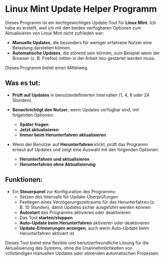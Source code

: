 # Linux Mint Update Helper Programm

Dieses Programm ist ein leichtgewichtiges Update-Tool für **Linux Mint**. Ich habe es erstellt, weil ich mit den beiden verfügbaren Optionen zum Aktualisieren von Linux Mint nicht zufrieden war:

- **Manuelle Updates**, die besonders für weniger erfahrene Nutzer eine Belastung darstellen können.
- **Automatische Updates**, die störend sein können, zum Beispiel wenn der Browser (z. B. Firefox) mitten in der Arbeit neu gestartet werden muss.

Dieses Programm bietet einen Mittelweg.

## Was es tut:

- **Prüft auf Updates** in benutzerdefinierten Intervallen (1, 4, 8 oder 24 Stunden).
- **Benachrichtigt den Nutzer**, wenn Updates verfügbar sind, mit folgenden Optionen:
    - **Später fragen**
    - **Jetzt aktualisieren**
    - **Immer beim Herunterfahren aktualisieren**

- Wenn der Benutzer auf **Herunterfahren** klickt, prüft das Programm erneut auf Updates und zeigt eine Auswahl mit den folgenden Optionen:
    - **Herunterfahren und aktualisieren**
    - **Herunterfahren ohne Aktualisierung**

## Funktionen:

- Ein **Steuerpanel** zur Konfiguration des Programms:
    - Setzen des Intervalls für Update-Überprüfungen
    - Festlegen eines Verzögerungszeitraums für das Herunterfahren (z. B. 10 Stunden), damit Updates sicher ausgeführt werden können
    - **Autostart** des Programms aktivieren oder deaktivieren
    - Das Tool **starten/stoppen**
    - **Auto-Update beim Herunterfahren** aktivieren oder deaktivieren
    - **Update-Erinnerungen anzeigen**, auch wenn Auto-Update beim Herunterfahren aktiviert ist

Dieses Tool bietet eine flexible und benutzerfreundliche Lösung für die Aktualisierung des Systems, ohne die Unannehmlichkeiten von vollständigen manuellen Updates oder störenden automatischen Prozessen.
